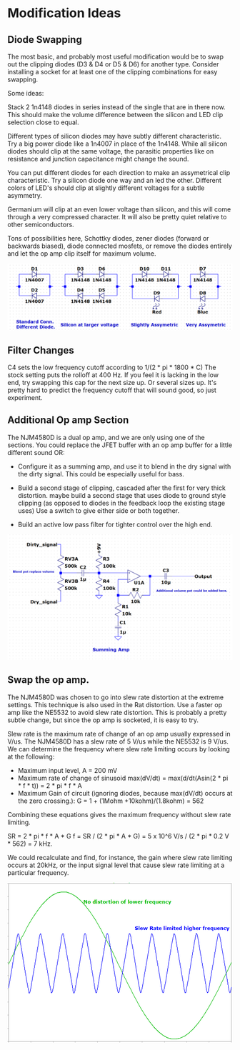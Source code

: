 # Modification Ideas

## Diode Swapping

The most basic, and probably most useful modification would be to swap out the clipping diodes (D3 & D4 or D5 & D6) for another type. Consider installing a socket for at least one of the clipping combinations for easy swapping.

Some ideas:

Stack 2 1n4148 diodes in series instead of the single that are in there now. This should make the volume difference between the silicon and LED clip selection close to equal.

Different types of silicon diodes may have subtly different characteristic. Try a big power diode like a 1n4007 in place of the 1n4148. While all silicon diodes should clip at the same voltage, the parasitic properties like on resistance and junction capacitance might change the sound.

You can put different diodes for each direction to make an assymetrical clip characteristic. Try a silicon diode one way and an led the other. Different colors of LED's should clip at slightly different voltages for a subtle asymmetry.

Germanium will clip at an even lower voltage than silicon, and this will come through a very compressed character. It will also be pretty quiet relative to other semiconductors.

Tons of possibilities here, Schottky diodes, zener diodes (forward or backwards biased), diode connected mosfets, or remove the diodes entirely and let the op amp clip itself for maximum volume.

![Diode configurations](diode_options.png)

## Filter Changes
C4 sets the low frequency cutoff according to 1/(2 * pi * 1800 * C)
The stock setting puts the rolloff at 400 Hz. If you feel it is lacking in the low end, try swapping this cap for the next size up. Or several sizes up. It's pretty hard to predict the frequency cutoff that will sound good, so just experiment.

## Additional Op amp Section
The NJM4580D is a dual op amp, and we are only using one of the sections. You could replace the JFET buffer with an op amp buffer for a little different sound OR:

* Configure it as a summing amp, and use it to blend in the dry signal with the dirty signal. This could be especially useful for bass.

* Build a second stage of clipping, cascaded after the first for very thick distortion. maybe build a second stage that uses diode to ground style clipping (as opposed to diodes in the feedback loop the existing stage uses) Use a switch to give either side or both together.

* Build an active low pass filter for tighter control over the high end.

![Summing amp](summing_amp.png)

## Swap the op amp.

The NJM4580D was chosen to go into slew rate distortion at the extreme settings. This technique is also used in the Rat distortion. Use a faster op amp like the NE5532 to avoid slew rate distortion. This is probably a pretty subtle change, but since the op amp is socketed, it is easy to try.

Slew rate is the maximum rate of change of an op amp usually expressed in V/us. The NJM4580D has a slew rate of 5 V/us while the NE5532 is 9 V/us. We can determine the frequency where slew rate limiting occurs by looking at the following:
* Maximum input level, A = 200 mV
* Maximum rate of change of sinusoid max(dV/dt) = max(d/dt(Asin(2 * pi * f * t)) = 2 * pi * f * A
* Maximum Gain of circuit (ignoring diodes, because max(dV/dt) occurs at the zero crossing.): G = 1 + (1Mohm +10kohm)/(1.8kohm) = 562

Combining these equations gives the maximum frequency without slew rate limiting.

SR = 2 * pi * f * A * G
f = SR / (2 * pi * A * G)
  = 5 x 10^6 V/s / (2 * pi * 0.2 V * 562)
  = 7 kHz.

We could recalculate and find, for instance, the gain where slew rate limiting occurs at 20kHz, or the input signal level that cause slew rate limiting at a particular frequency.

![Slew rate distortion](slew_rate_distortion.png)
